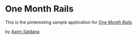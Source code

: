 # One Month Rails

This is the pinteresting sample application for 
[*One Month Rails*](http://onemonthrails.com)

by [Aarin Saldana](http://www.aarin.me.ht) 